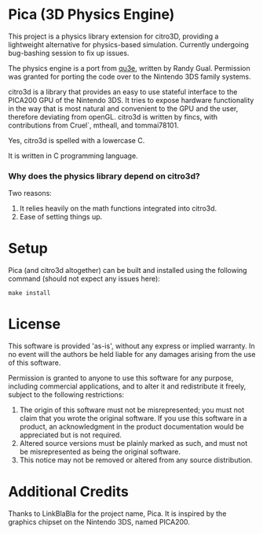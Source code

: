 # Pica (3D Physics Engine)

This project is a physics library extension for citro3D, providing a lightweight alternative for physics-based simulation. Currently undergoing bug-bashing session to fix up issues. 

The physics engine is a port from [qu3e](https://github.com/RandyGaul/qu3e), written by Randy Gual. Permission was granted for porting the code over to the Nintendo 3DS family systems.

citro3d is a library that provides an easy to use stateful interface to the PICA200 GPU of the Nintendo 3DS. It tries to expose hardware functionality in the way that is most natural and convenient to the GPU and the user, therefore deviating from openGL. citro3d is written by fincs, with contributions from Cruel`, mtheall, and tommai78101.

Yes, citro3d is spelled with a lowercase C.

It is written in C programming language.

### Why does the physics library depend on citro3d?

Two reasons:

1. It relies heavily on the math functions integrated into citro3d.
2. Ease of setting things up.

# Setup

Pica (and citro3d altogether) can be built and installed using the following command (should not expect any issues here):

    make install

# License

  This software is provided 'as-is', without any express or implied
  warranty.  In no event will the authors be held liable for any
  damages arising from the use of this software.

  Permission is granted to anyone to use this software for any
  purpose, including commercial applications, and to alter it and
  redistribute it freely, subject to the following restrictions:

  1. The origin of this software must not be misrepresented; you
     must not claim that you wrote the original software. If you use
     this software in a product, an acknowledgment in the product
     documentation would be appreciated but is not required.
  2. Altered source versions must be plainly marked as such, and
     must not be misrepresented as being the original software.
  3. This notice may not be removed or altered from any source
     distribution.

# Additional Credits

Thanks to LinkBlaBla for the project name, Pica. It is inspired by the graphics chipset on the Nintendo 3DS, named PICA200.